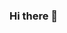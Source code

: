 ### Hi there 👋

<!--
**Agni06/Agni06** is a ✨ _special_ ✨ repository because its `README.md` (this file) appears on your GitHub profile.
Coffee Machine Program
Overview:
The Coffee Machine Program is a Python-based application that replicates the functionality of a coffee machine. This interactive program offers users a selection of coffee options, including espresso, latte, and cappuccino, allowing customization of preferences such as coffee strength and milk frothiness.

Features:
User-Friendly Interface:

The program boasts an intuitive interface for easy interaction. Users navigate through menus to choose their desired coffee and customize it according to personal taste.
Inventory Management:

Efficiently manages inventory levels of coffee beans, milk, and other ingredients. Alerts users when supplies are running low, ensuring a seamless coffee-making experience.
Payment System:

Simulates a straightforward payment system. Users "pay" for their selected coffee, and the program calculates the total cost based on chosen options.
Error Handling:

Implements robust error handling for scenarios like insufficient ingredients or invalid inputs, providing a smooth and error-free user experience.
How to Run:
Download and Run:

Clone or download the program from the GitHub repository.
Execute the main Python file, e.g., python main.py, in the terminal or command prompt.
Follow On-Screen Prompts:

Interact with the program by following on-screen prompts. Customize your coffee, proceed with payment, and experience the virtual coffee-making process.
Contribution:
Feel free to contribute to the project by submitting pull requests or reporting issues on the GitHub repository. Your feedback and contributions are welcomed and valued.

GitHub Repository: Coffee Machine Program


Here are some ideas to get you started:

- 🔭 I’m currently working on ...
- 🌱 I’m currently learning ...
- 👯 I’m looking to collaborate on ...
- 🤔 I’m looking for help with ...
- 💬 Ask me about ...
- 📫 How to reach me: ...
- 😄 Pronouns: ...
- ⚡ Fun fact: ...
-->
